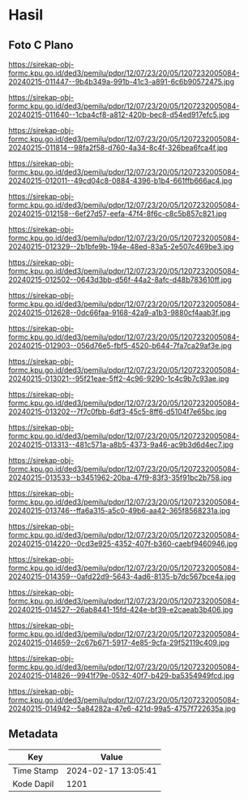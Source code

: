 # Hasil

## Foto C Plano

https://sirekap-obj-formc.kpu.go.id/ded3/pemilu/pdpr/12/07/23/20/05/1207232005084-20240215-011447--9b4b349a-991b-41c3-a891-6c6b90572475.jpg

https://sirekap-obj-formc.kpu.go.id/ded3/pemilu/pdpr/12/07/23/20/05/1207232005084-20240215-011640--1cba4cf8-a812-420b-bec8-d54ed917efc5.jpg

https://sirekap-obj-formc.kpu.go.id/ded3/pemilu/pdpr/12/07/23/20/05/1207232005084-20240215-011814--98fa2f58-d760-4a34-8c4f-326bea6fca4f.jpg

https://sirekap-obj-formc.kpu.go.id/ded3/pemilu/pdpr/12/07/23/20/05/1207232005084-20240215-012011--49cd04c8-0884-4396-b1b4-661ffb666ac4.jpg

https://sirekap-obj-formc.kpu.go.id/ded3/pemilu/pdpr/12/07/23/20/05/1207232005084-20240215-012158--6ef27d57-eefa-47f4-8f6c-c8c5b857c821.jpg

https://sirekap-obj-formc.kpu.go.id/ded3/pemilu/pdpr/12/07/23/20/05/1207232005084-20240215-012329--2b1bfe9b-194e-48ed-83a5-2e507c469be3.jpg

https://sirekap-obj-formc.kpu.go.id/ded3/pemilu/pdpr/12/07/23/20/05/1207232005084-20240215-012502--0643d3bb-d56f-44a2-8afc-d48b783610ff.jpg

https://sirekap-obj-formc.kpu.go.id/ded3/pemilu/pdpr/12/07/23/20/05/1207232005084-20240215-012628--0dc66faa-9168-42a9-a1b3-9880cf4aab3f.jpg

https://sirekap-obj-formc.kpu.go.id/ded3/pemilu/pdpr/12/07/23/20/05/1207232005084-20240215-012903--056d76e5-fbf5-4520-b644-7fa7ca29af3e.jpg

https://sirekap-obj-formc.kpu.go.id/ded3/pemilu/pdpr/12/07/23/20/05/1207232005084-20240215-013021--95f21eae-5ff2-4c96-9290-1c4c9b7c93ae.jpg

https://sirekap-obj-formc.kpu.go.id/ded3/pemilu/pdpr/12/07/23/20/05/1207232005084-20240215-013202--7f7c0fbb-6df3-45c5-8ff6-d5104f7e65bc.jpg

https://sirekap-obj-formc.kpu.go.id/ded3/pemilu/pdpr/12/07/23/20/05/1207232005084-20240215-013313--481c571a-a8b5-4373-9a46-ac9b3d6d4ec7.jpg

https://sirekap-obj-formc.kpu.go.id/ded3/pemilu/pdpr/12/07/23/20/05/1207232005084-20240215-013533--b3451962-20ba-47f9-83f3-35f91bc2b758.jpg

https://sirekap-obj-formc.kpu.go.id/ded3/pemilu/pdpr/12/07/23/20/05/1207232005084-20240215-013746--ffa6a315-a5c0-49b6-aa42-365f8568231a.jpg

https://sirekap-obj-formc.kpu.go.id/ded3/pemilu/pdpr/12/07/23/20/05/1207232005084-20240215-014220--0cd3e925-4352-407f-b360-caebf9460946.jpg

https://sirekap-obj-formc.kpu.go.id/ded3/pemilu/pdpr/12/07/23/20/05/1207232005084-20240215-014359--0afd22d9-5643-4ad6-8135-b7dc567bce4a.jpg

https://sirekap-obj-formc.kpu.go.id/ded3/pemilu/pdpr/12/07/23/20/05/1207232005084-20240215-014527--26ab8441-15fd-424e-bf39-e2caeab3b406.jpg

https://sirekap-obj-formc.kpu.go.id/ded3/pemilu/pdpr/12/07/23/20/05/1207232005084-20240215-014659--2c67b671-5917-4e85-9cfa-29f52119c409.jpg

https://sirekap-obj-formc.kpu.go.id/ded3/pemilu/pdpr/12/07/23/20/05/1207232005084-20240215-014826--9941f79e-0532-40f7-b429-ba5354949fcd.jpg

https://sirekap-obj-formc.kpu.go.id/ded3/pemilu/pdpr/12/07/23/20/05/1207232005084-20240215-014942--5a84282a-47e6-421d-99a5-4757f722635a.jpg


## Metadata

| Key        | Value               |
| ---------- | ------------------- |
| Time Stamp | 2024-02-17 13:05:41 |
| Kode Dapil | 1201                |



